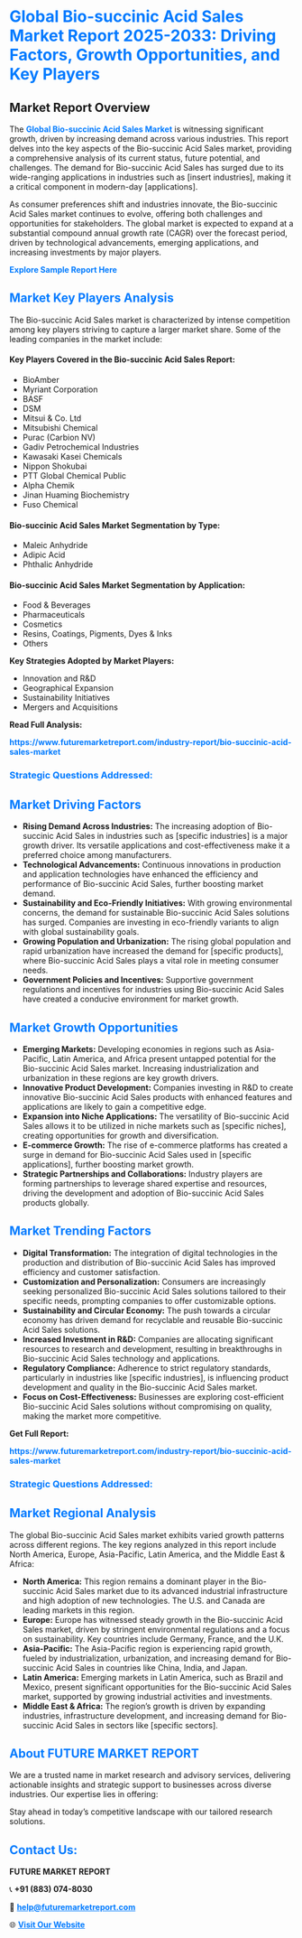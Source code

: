 <h1 style="color: #007BFF;">Global Bio-succinic Acid Sales Market Report 2025-2033: Driving Factors, Growth Opportunities, and Key Players</h1>

<section id="overview">
<h2>Market Report Overview</h2>
<p>The <a href="https://www.futuremarketreport.com/industry-report/bio-succinic-acid-sales-market" style="color: #007BFF; text-decoration: none;"><strong>Global Bio-succinic Acid Sales Market</strong></a> is witnessing significant growth, driven by increasing demand across various industries. This report delves into the key aspects of the Bio-succinic Acid Sales market, providing a comprehensive analysis of its current status, future potential, and challenges. The demand for Bio-succinic Acid Sales has surged due to its wide-ranging applications in industries such as [insert industries], making it a critical component in modern-day [applications].</p>
<p>As consumer preferences shift and industries innovate, the Bio-succinic Acid Sales market continues to evolve, offering both challenges and opportunities for stakeholders. The global market is expected to expand at a substantial compound annual growth rate (CAGR) over the forecast period, driven by technological advancements, emerging applications, and increasing investments by major players.</p>
</section>

<section id="overview">
<p><a href="https://www.futuremarketreport.com/request-sample/reportId=103508" style="color: #007BFF; text-decoration: none;"><strong>Explore Sample Report Here</strong></a></p>
</section>

<section id="key-players">
<h2 style="color: #007BFF;">Market Key Players Analysis</h2>
<p>The Bio-succinic Acid Sales market is characterized by intense competition among key players striving to capture a larger market share. Some of the leading companies in the market include:</p>
<h4>Key Players Covered in the Bio-succinic Acid Sales Report:</h4>
<ul><li>BioAmber</li><li>Myriant Corporation</li><li>BASF</li><li>DSM</li><li>Mitsui &amp; Co. Ltd</li><li>Mitsubishi Chemical</li><li>Purac (Carbion NV)</li><li>Gadiv Petrochemical Industries</li><li>Kawasaki Kasei Chemicals</li><li>Nippon Shokubai</li><li>PTT Global Chemical Public</li><li>Alpha Chemik</li><li>Jinan Huaming Biochemistry</li><li>Fuso Chemical</li></ul>
<h4>Bio-succinic Acid Sales Market Segmentation by Type:</h4>
<ul><li>Maleic Anhydride</li><li>Adipic Acid</li><li>Phthalic Anhydride</li></ul>

<h4>Bio-succinic Acid Sales Market Segmentation by Application:</h4>
<ul><li>Food &amp; Beverages</li><li>Pharmaceuticals</li><li>Cosmetics</li><li>Resins, Coatings, Pigments, Dyes &amp; Inks</li><li>Others</li></ul>
<p><strong>Key Strategies Adopted by Market Players:</strong></p>
<ul>
<li>Innovation and R&D</li>
<li>Geographical Expansion</li>
<li>Sustainability Initiatives</li>
<li>Mergers and Acquisitions</li>
</ul>
</section>

<section>
<p><strong>Read Full Analysis: </strong></p><a href="https://www.futuremarketreport.com/industry-report/bio-succinic-acid-sales-market" style="color: #007BFF; text-decoration: none;"><strong>https://www.futuremarketreport.com/industry-report/bio-succinic-acid-sales-market</strong></a>
<h3 style="color: #007BFF;">Strategic Questions Addressed:</h3>
</section>

<section id="driving-factors">
<h2 style="color: #007BFF;">Market Driving Factors</h2>
<ul>
<li><strong>Rising Demand Across Industries:</strong> The increasing adoption of Bio-succinic Acid Sales in industries such as [specific industries] is a major growth driver. Its versatile applications and cost-effectiveness make it a preferred choice among manufacturers.</li>
<li><strong>Technological Advancements:</strong> Continuous innovations in production and application technologies have enhanced the efficiency and performance of Bio-succinic Acid Sales, further boosting market demand.</li>
<li><strong>Sustainability and Eco-Friendly Initiatives:</strong> With growing environmental concerns, the demand for sustainable Bio-succinic Acid Sales solutions has surged. Companies are investing in eco-friendly variants to align with global sustainability goals.</li>
<li><strong>Growing Population and Urbanization:</strong> The rising global population and rapid urbanization have increased the demand for [specific products], where Bio-succinic Acid Sales plays a vital role in meeting consumer needs.</li>
<li><strong>Government Policies and Incentives:</strong> Supportive government regulations and incentives for industries using Bio-succinic Acid Sales have created a conducive environment for market growth.</li>
</ul>
</section>

<section id="growth-opportunities">
<h2 style="color: #007BFF;">Market Growth Opportunities</h2>
<ul>
<li><strong>Emerging Markets:</strong> Developing economies in regions such as Asia-Pacific, Latin America, and Africa present untapped potential for the Bio-succinic Acid Sales market. Increasing industrialization and urbanization in these regions are key growth drivers.</li>
<li><strong>Innovative Product Development:</strong> Companies investing in R&D to create innovative Bio-succinic Acid Sales products with enhanced features and applications are likely to gain a competitive edge.</li>
<li><strong>Expansion into Niche Applications:</strong> The versatility of Bio-succinic Acid Sales allows it to be utilized in niche markets such as [specific niches], creating opportunities for growth and diversification.</li>
<li><strong>E-commerce Growth:</strong> The rise of e-commerce platforms has created a surge in demand for Bio-succinic Acid Sales used in [specific applications], further boosting market growth.</li>
<li><strong>Strategic Partnerships and Collaborations:</strong> Industry players are forming partnerships to leverage shared expertise and resources, driving the development and adoption of Bio-succinic Acid Sales products globally.</li>
</ul>
</section>

<section id="trending-factors">
<h2 style="color: #007BFF;">Market Trending Factors</h2>
<ul>
<li><strong>Digital Transformation:</strong> The integration of digital technologies in the production and distribution of Bio-succinic Acid Sales has improved efficiency and customer satisfaction.</li>
<li><strong>Customization and Personalization:</strong> Consumers are increasingly seeking personalized Bio-succinic Acid Sales solutions tailored to their specific needs, prompting companies to offer customizable options.</li>
<li><strong>Sustainability and Circular Economy:</strong> The push towards a circular economy has driven demand for recyclable and reusable Bio-succinic Acid Sales solutions.</li>
<li><strong>Increased Investment in R&D:</strong> Companies are allocating significant resources to research and development, resulting in breakthroughs in Bio-succinic Acid Sales technology and applications.</li>
<li><strong>Regulatory Compliance:</strong> Adherence to strict regulatory standards, particularly in industries like [specific industries], is influencing product development and quality in the Bio-succinic Acid Sales market.</li>
<li><strong>Focus on Cost-Effectiveness:</strong> Businesses are exploring cost-efficient Bio-succinic Acid Sales solutions without compromising on quality, making the market more competitive.</li>
</ul>
</section>

<section>
<p><strong>Get Full Report: </strong></p><a href="https://www.futuremarketreport.com/industry-report/bio-succinic-acid-sales-market" style="color: #007BFF; text-decoration: none;"><strong>https://www.futuremarketreport.com/industry-report/bio-succinic-acid-sales-market</strong></a>
<h3 style="color: #007BFF;">Strategic Questions Addressed:</h3>
</section>


<section id="regional-analysis">
<h2 style="color: #007BFF;">Market Regional Analysis</h2>
<p>The global Bio-succinic Acid Sales market exhibits varied growth patterns across different regions. The key regions analyzed in this report include North America, Europe, Asia-Pacific, Latin America, and the Middle East & Africa:</p>
<ul>
<li><strong>North America:</strong> This region remains a dominant player in the Bio-succinic Acid Sales market due to its advanced industrial infrastructure and high adoption of new technologies. The U.S. and Canada are leading markets in this region.</li>
<li><strong>Europe:</strong> Europe has witnessed steady growth in the Bio-succinic Acid Sales market, driven by stringent environmental regulations and a focus on sustainability. Key countries include Germany, France, and the U.K.</li>
<li><strong>Asia-Pacific:</strong> The Asia-Pacific region is experiencing rapid growth, fueled by industrialization, urbanization, and increasing demand for Bio-succinic Acid Sales in countries like China, India, and Japan.</li>
<li><strong>Latin America:</strong> Emerging markets in Latin America, such as Brazil and Mexico, present significant opportunities for the Bio-succinic Acid Sales market, supported by growing industrial activities and investments.</li>
<li><strong>Middle East & Africa:</strong> The region’s growth is driven by expanding industries, infrastructure development, and increasing demand for Bio-succinic Acid Sales in sectors like [specific sectors].</li>
</ul>
</section>

<footer>
<h2 style="color: #007BFF;">About FUTURE MARKET REPORT</h2>
<p>We are a trusted name in market research and advisory services, delivering actionable insights and strategic support to businesses across diverse industries. Our expertise lies in offering:</p>

<p>Stay ahead in today’s competitive landscape with our tailored research solutions.</p>

<h2 style="color: #007BFF;">Contact Us:</h2>
<p><strong>FUTURE MARKET REPORT</strong></p>
<p>📞 <strong>+91 (883) 074-8030</strong></p>
<p>📧 <strong><a href="mailto:help@futuremarketreport.com" style="color: #007BFF;">help@futuremarketreport.com</a></strong></p>
<p>🌐 <strong><a href="https://www.futuremarketreport.com/" style="color: #007BFF;">Visit Our Website</a></strong></p>
</footer>
